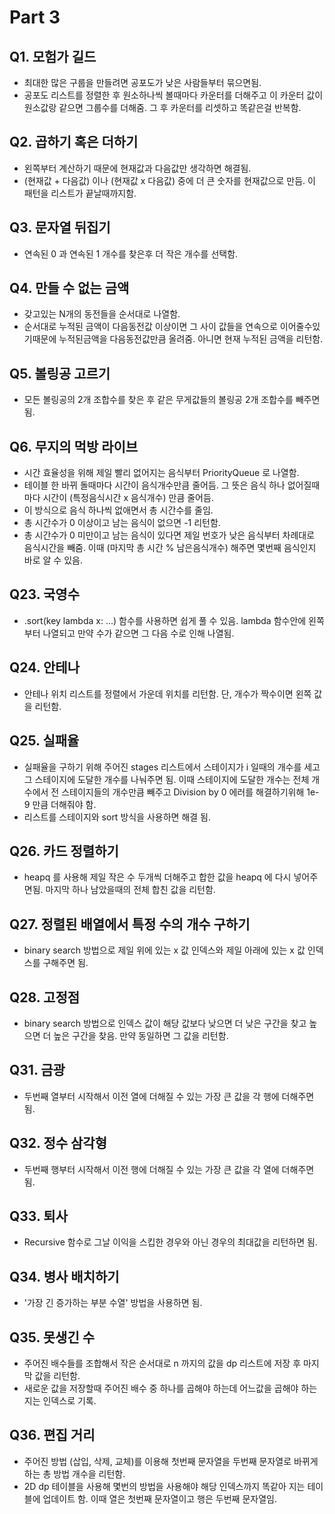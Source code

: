 # Part 3
## Q1. 모험가 길드
- 최대한 많은 구룹을 만들려면 공포도가 낮은 사람들부터 묶으면됨.
- 공포도 리스트를 정렬한 후 원소하나씩 볼때마다 카운터를 더해주고 이 카운터 값이 원소값랑 같으면 그룹수를 더해줌. 그 후 카운터를 리셋하고 똑같은걸 반복함.


## Q2. 곱하기 혹은 더하기 
- 왼쪽부터 계산하기 때문에 현재값과 다음값만 생각하면 해결됨.
- (현재값 + 다음값) 이나 (현재값 x 다음값) 중에 더 큰 숫자를 현재값으로 만듬. 이 패턴을 리스트가 끝날때까지함.


## Q3. 문자열 뒤집기
- 연속된 0 과 연속된 1 개수를 찾은후 더 작은 개수를 선택함.


## Q4. 만들 수 없는 금액
- 갖고있는 N개의 동전들을 순서대로 나열함.
- 순서대로 누적된 금액이 다음동전값 이상이면 그 사이 값들을 연속으로 이어줄수있기때문에 누적된금액을 다음동전값만큼 올려줌. 아니면 현재 누적된 금액을 리턴함. 


## Q5. 볼링공 고르기
- 모든 볼링공의 2개 조합수를 찾은 후 같은 무게값들의 볼링공 2개 조합수를 빼주면 됨. 


## Q6. 무지의 먹방 라이브
- 시간 효율성을 위해 제일 빨리 없어지는 음식부터 PriorityQueue 로 나열함.
- 테이블 한 바뀌 돌때마다 시간이 음식개수만큼 줄어듬. 그 뜻은 음식 하나 없어질때마다 시간이 (특정음식시간 x 음식개수) 만큼 줄어듬.
- 이 방식으로 음식 하나씩 없애면서 총 시간수를 줄임.
- 총 시간수가 0 이상이고 남는 음식이 없으면 -1 리턴함.
- 총 시간수가 0 미만이고 남는 음식이 있다면 제일 번호가 낮은 음식부터 차례대로 음식시간을 빼줌. 이때 (마지막 총 시간 % 남은음식개수) 해주면 몇번째 음식인지 바로 알 수 있음. 


## Q23. 국영수
- .sort(key lambda x: ...) 함수를 사용하면 쉽게 풀 수 있음. lambda 함수안에 왼쪽부터 나열되고 만약 수가 같으면 그 다음 수로 인해 나열됨.

## Q24. 안테나
- 안테나 위치 리스트를 정렬에서 가운데 위치를 리턴함. 단, 개수가 짝수이면 왼쪽 값을 리턴함. 

## Q25. 실패율
- 실패율을 구하기 위해 주어진 stages 리스트에서 스테이지가 i 일때의 개수를 세고 그 스테이지에 도달한 개수를 나눠주면 됨. 이때 스테이지에 도달한 개수는 전체 개수에서 전 스테이지들의 개수만큼 빼주고 Division by 0 에러를 해결하기위해 1e-9 만큼 더해줘야 함.
- 리스트를 스테이지와 sort 방식을 사용하면 해결 됨.  

## Q26. 카드 정렬하기
- heapq 를 사용해 제일 작은 수 두개씩 더해주고 합한 값을 heapq 에 다시 넣어주면됨. 마지막 하나 남았을때의 전체 합친 값을 리턴함.

## Q27. 정렬된 배열에서 특정 수의 개수 구하기
- binary search 방법으로 제일 위에 있는 x 값 인덱스와 제일 아래에 있는 x 값 인덱스를 구해주면 됨. 

## Q28. 고정점 
- binary search 방법으로 인덱스 값이 해당 값보다 낮으면 더 낮은 구간을 찾고 높으면 더 높은 구간을 찾음. 만약 동일하면 그 값을 리턴함.

## Q31. 금광
- 두번째 열부터 시작해서 이전 열에 더해질 수 있는 가장 큰 값을 각 행에 더해주면됨.


## Q32. 정수 삼각형
- 두번째 행부터 시작해서 이전 행에 더해질 수 있는 가장 큰 값을 각 열에 더해주면됨.


## Q33. 퇴사
- Recursive 함수로 그날 이익을 스킵한 경우와 아닌 경우의 최대값을 리턴하면 됨. 


## Q34. 병사 배치하기
- '가장 긴 증가하는 부분 수열' 방법을 사용하면 됨. 


## Q35. 못생긴 수 
- 주어진 배수들를 조합해서 작은 순서대로 n 까지의 값을 dp 리스트에 저장 후 마지막 값을 리턴함.
- 새로운 값을 저장할때 주어진 배수 중 하나를 곱해야 하는데 어느값을 곱해야 하는지는 인덱스로 기록.  


## Q36. 편집 거리
- 주어진 방법 (삽입, 삭제, 교체)를 이용해 첫번째 문자열을 두번째 문자열로 바뀌게 하는 총 방법 개수을 리턴함.
- 2D dp 테이블을 사용해 몇번의 방법을 사용해야 해당 인덱스까지 똑같아 지는 테이블에 업데이트 함. 이때 열은 첫번째 문자열이고 행은 두번째 문자열임.
